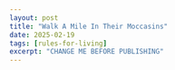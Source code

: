 ```yaml
---
layout: post
title: "Walk A Mile In Their Moccasins"
date: 2025-02-19
tags: [rules-for-living]
excerpt: "CHANGE ME BEFORE PUBLISHING"
---
```

